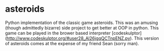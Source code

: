 asteroids
=========

Python implementation of the classic game asteroids. This was an amusing (though admittedly bizarre) side project to get better at OOP in python. This game can be played in the brower based interpreter [codeskulptor] (http://www.codeskulptor.org/#user28_Al26jgqQCTnpENZ.py). This version of asteroids comes at the expense of my friend Sean (sorry man). 
